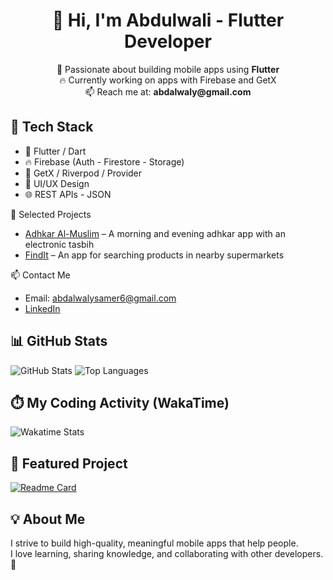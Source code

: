 <h1 align="center">👋 Hi, I'm Abdulwali - Flutter Developer</h1>

<p align="center">
  💙 Passionate about building mobile apps using <strong>Flutter</strong><br>
  🔥 Currently working on apps with Firebase and GetX<br>
  📫 Reach me at: <strong>abdalwaly@gmail.com</strong>
</p>

## 💼 Tech Stack

- 🎯 Flutter / Dart  
- 🔥 Firebase (Auth - Firestore - Storage)  
- 📱 GetX / Riverpod / Provider  
- 🎨 UI/UX Design  
- 🌐 REST APIs - JSON  


🚀 Selected Projects

* [Adhkar Al-Muslim](https://github.com/Abody-Aho/Moslem_App) – A morning and evening adhkar app with an electronic tasbih
* [FindIt](https://github.com/Abody-Aho/findit-app) – An app for searching products in nearby supermarkets

📫 Contact Me

* Email: [abdalwalysamer6@gmail.com](mailto:abdalwalysamer6@gmail.com)
* [LinkedIn](https://linkedin.com/in/yourprofile)
  
## 📊 GitHub Stats

![GitHub Stats](https://github-readme-stats.vercel.app/api?username=Abody-Aho&show_icons=true&theme=radical)
![Top Languages](https://github-readme-stats.vercel.app/api/top-langs/?username=Abody-Aho&layout=compact&theme=radical)


## ⏱️ My Coding Activity (WakaTime)

![Wakatime Stats](https://github-readme-stats.vercel.app/api/wakatime?username=Abody&theme=radical)


## 📌 Featured Project

[![Readme Card](https://github-readme-stats.vercel.app/api/pin/?username=Abody-Aho&repo=Moslem_App)](https://github.com/Abody-Aho/Moslem_App)


## 💡 About Me

I strive to build high-quality, meaningful mobile apps that help people.  
I love learning, sharing knowledge, and collaborating with other developers. 🚀
